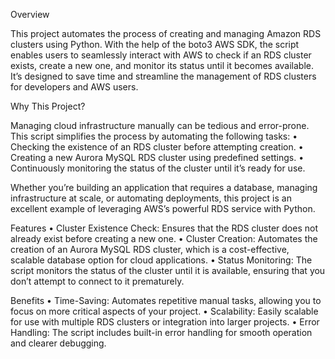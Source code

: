 Overview

This project automates the process of creating and managing Amazon RDS clusters using Python. With the help of the boto3 AWS SDK, the script enables users to seamlessly interact with AWS to check if an RDS cluster exists, create a new one, and monitor its status until it becomes available. It’s designed to save time and streamline the management of RDS clusters for developers and AWS users.

Why This Project?

Managing cloud infrastructure manually can be tedious and error-prone. This script simplifies the process by automating the following tasks:
 • Checking the existence of an RDS cluster before attempting creation.
 • Creating a new Aurora MySQL RDS cluster using predefined settings.
 • Continuously monitoring the status of the cluster until it’s ready for use.

Whether you’re building an application that requires a database, managing infrastructure at scale, or automating deployments, this project is an excellent example of leveraging AWS’s powerful RDS service with Python.

Features
 • Cluster Existence Check: Ensures that the RDS cluster does not already exist before creating a new one.
 • Cluster Creation: Automates the creation of an Aurora MySQL RDS cluster, which is a cost-effective, scalable database option for cloud applications.
 • Status Monitoring: The script monitors the status of the cluster until it is available, ensuring that you don’t attempt to connect to it prematurely.

Benefits
 • Time-Saving: Automates repetitive manual tasks, allowing you to focus on more critical aspects of your project.
 • Scalability: Easily scalable for use with multiple RDS clusters or integration into larger projects.
 • Error Handling: The script includes built-in error handling for smooth operation and clearer debugging.
